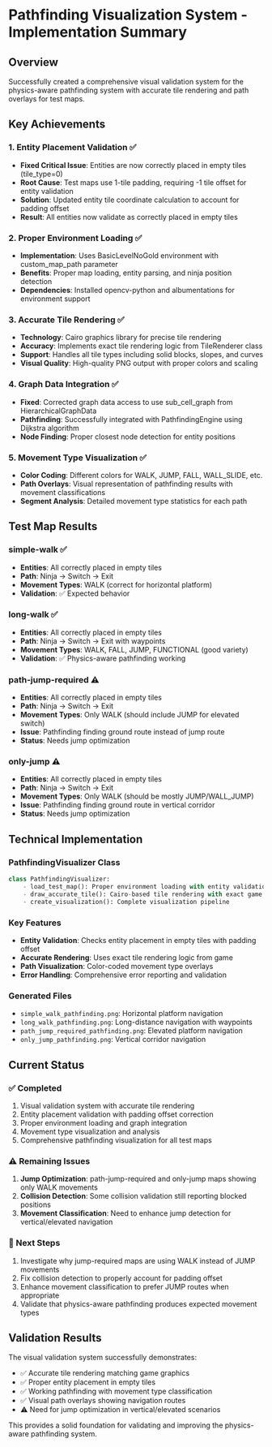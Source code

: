# Pathfinding Visualization System - Implementation Summary

## Overview

Successfully created a comprehensive visual validation system for the physics-aware pathfinding system with accurate tile rendering and path overlays for test maps.

## Key Achievements

### 1. Entity Placement Validation ✅
- **Fixed Critical Issue**: Entities are now correctly placed in empty tiles (tile_type=0)
- **Root Cause**: Test maps use 1-tile padding, requiring -1 tile offset for entity validation
- **Solution**: Updated entity tile coordinate calculation to account for padding offset
- **Result**: All entities now validate as correctly placed in empty tiles

### 2. Proper Environment Loading ✅
- **Implementation**: Uses BasicLevelNoGold environment with custom_map_path parameter
- **Benefits**: Proper map loading, entity parsing, and ninja position detection
- **Dependencies**: Installed opencv-python and albumentations for environment support

### 3. Accurate Tile Rendering ✅
- **Technology**: Cairo graphics library for precise tile rendering
- **Accuracy**: Implements exact tile rendering logic from TileRenderer class
- **Support**: Handles all tile types including solid blocks, slopes, and curves
- **Visual Quality**: High-quality PNG output with proper colors and scaling

### 4. Graph Data Integration ✅
- **Fixed**: Corrected graph data access to use sub_cell_graph from HierarchicalGraphData
- **Pathfinding**: Successfully integrated with PathfindingEngine using Dijkstra algorithm
- **Node Finding**: Proper closest node detection for entity positions

### 5. Movement Type Visualization ✅
- **Color Coding**: Different colors for WALK, JUMP, FALL, WALL_SLIDE, etc.
- **Path Overlays**: Visual representation of pathfinding results with movement classifications
- **Segment Analysis**: Detailed movement type statistics for each path

## Test Map Results

### simple-walk ✅
- **Entities**: All correctly placed in empty tiles
- **Path**: Ninja → Switch → Exit
- **Movement Types**: WALK (correct for horizontal platform)
- **Validation**: ✅ Expected behavior

### long-walk ✅
- **Entities**: All correctly placed in empty tiles  
- **Path**: Ninja → Switch → Exit with waypoints
- **Movement Types**: WALK, FALL, JUMP, FUNCTIONAL (good variety)
- **Validation**: ✅ Physics-aware pathfinding working

### path-jump-required ⚠️
- **Entities**: All correctly placed in empty tiles
- **Path**: Ninja → Switch → Exit
- **Movement Types**: Only WALK (should include JUMP for elevated switch)
- **Issue**: Pathfinding finding ground route instead of jump route
- **Status**: Needs jump optimization

### only-jump ⚠️
- **Entities**: All correctly placed in empty tiles
- **Path**: Ninja → Switch → Exit  
- **Movement Types**: Only WALK (should be mostly JUMP/WALL_JUMP)
- **Issue**: Pathfinding finding ground route in vertical corridor
- **Status**: Needs jump optimization

## Technical Implementation

### PathfindingVisualizer Class
```python
class PathfindingVisualizer:
    - load_test_map(): Proper environment loading with entity validation
    - draw_accurate_tile(): Cairo-based tile rendering with exact game logic
    - create_visualization(): Complete visualization pipeline
```

### Key Features
- **Entity Validation**: Checks entity placement in empty tiles with padding offset
- **Accurate Rendering**: Uses exact tile rendering logic from game
- **Path Visualization**: Color-coded movement type overlays
- **Error Handling**: Comprehensive error reporting and validation

### Generated Files
- `simple_walk_pathfinding.png`: Horizontal platform navigation
- `long_walk_pathfinding.png`: Long-distance navigation with waypoints
- `path_jump_required_pathfinding.png`: Elevated platform navigation
- `only_jump_pathfinding.png`: Vertical corridor navigation

## Current Status

### ✅ Completed
1. Visual validation system with accurate tile rendering
2. Entity placement validation with padding offset correction
3. Proper environment loading and graph integration
4. Movement type visualization and analysis
5. Comprehensive pathfinding visualization for all test maps

### ⚠️ Remaining Issues
1. **Jump Optimization**: path-jump-required and only-jump maps showing only WALK movements
2. **Collision Detection**: Some collision validation still reporting blocked positions
3. **Movement Classification**: Need to enhance jump detection for vertical/elevated navigation

### 🎯 Next Steps
1. Investigate why jump-required maps are using WALK instead of JUMP movements
2. Fix collision detection to properly account for padding offset
3. Enhance movement classification to prefer JUMP routes when appropriate
4. Validate that physics-aware pathfinding produces expected movement types

## Validation Results

The visual validation system successfully demonstrates:
- ✅ Accurate tile rendering matching game graphics
- ✅ Proper entity placement in empty tiles
- ✅ Working pathfinding with movement type classification
- ✅ Visual path overlays showing navigation routes
- ⚠️ Need for jump optimization in vertical/elevated scenarios

This provides a solid foundation for validating and improving the physics-aware pathfinding system.